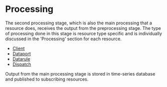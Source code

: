 Processing
==========

The second processing stage, which is also the main processing that a
resource does, receives the output from the preprocessing stage. The
type of processing done in this stage is resource type specific and is
individually discussed in the 'Processing' section for each resource.

-   [Client](resource_type_client.html)
-   [Dataport](resource_type_dataport.html)
-   [Datarule](resource_type_datarule.html)
-   [Dispatch](resource_type_dispatch.html)

Output from the main processing stage is stored in time-series database
and published to subscribing resources.
